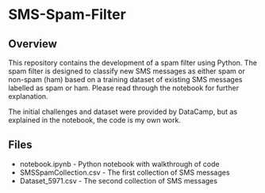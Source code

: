 # SMS-Spam-Filter

## Overview

This repository contains the development of a spam filter using Python. The spam filter is designed to classify new SMS messages as either spam or non-spam (ham) based on a training dataset of existing SMS messages labelled as spam or ham. Please read through the notebook for further explanation.

The initial challenges and dataset were provided by DataCamp, but as explained in the notebook, the code is my own work.

## Files

- notebook.ipynb - Python notebook with walkthrough of code
- SMSSpamCollection.csv - The first collection of SMS messages
- Dataset_5971.csv - The second collection of SMS messages



